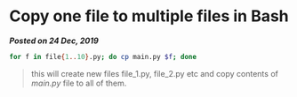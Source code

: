 # Copy one file to multiple files in Bash
**_Posted on 24 Dec, 2019_**

```bash
for f in file{1..10}.py; do cp main.py $f; done
```
> this will create new files file_1.py, file_2.py etc and copy contents of _main.py_ file to all of them.